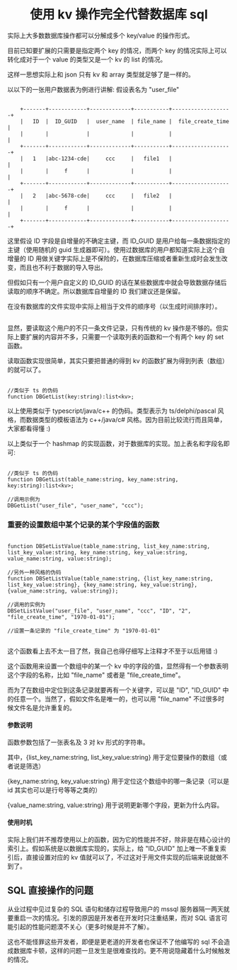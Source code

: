 
# <center>使用 kv 操作完全代替数据库 sql</center>


实际上大多数数据库操作都可以分解成多个 key/value 的操作形式。

目前已知要扩展的只需要是指定两个 key 的情况，而两个 key 的情况实际上可以转化成对于一个 value 的类型又是一个 kv 的 list 的情况。

这样一思想实际上和 json 只有 kv 和 array 类型就足够了是一样的。

以以下的一张用户数据表为例进行讲解: 假设表名为 "user_file"

```

    +-------+------------+-------------+-----------+-------------------+
    |   ID  |  ID_GUID   |  user_name  | file_name |  file_create_time |
    |       |            |             |           |                   |
    +-------+------------+-------------+-----------+-------------------+
    |   1   |abc-1234-cde|     ccc     |   file1   |                   |
    |       |     f      |             |           |                   |
    +-------+------------+-------------+-----------+-------------------+
    |   2   |abc-5678-cde|     ccc     |   file2   |                   |
    |       |     f      |             |           |                   |
    +-------+------------+-------------+-----------+-------------------+

```


这里假设 ID 字段是自增量的不确定主键，而 ID_GUID 是用户给每一条数据指定的主键（使用随机的 guid 生成器即可）。使用过数据库的用户都知道实际上这个自增量的 ID 用做关键字实际上是不保险的，在数据库压缩或者重新生成时会发生改变，而且也不利于数据的导入导出。

但假如只有一个用户自定义的 ID_GUID 的话在某些数据库中就会导致数据存储后读取的顺序不确定。所以数据库自增量的 ID 我们建议还是保留。

在没有数据库的文件实现中实际上相当于文件的顺序号（以生成时间排序时）。

## 

显然，要读取这个用户的不只一条文件记录，只有传统的 kv 操作是不够的。但实际上要扩展的内容并不多，只需要一个读取列表的函数和一个有两个 key 的 set 函数。

读取函数实现很简单，其实只要把普通的得到 kv 的函数扩展为得到列表（数组）的就可以了。

```

//类似于 ts 的伪码
function DBGetList(key:string):list<kv>;

```

以上使用类似于 typescript/java/c++ 的伪码。类型表示为 ts/delphi/pascal 风格，而数据类型的模板语法为 c++/java/c# 风格。因为目前比较流行而且简单，大家都看得懂 :)

以上类似于一个 hashmap 的实现函数，对于数据库的实现。加上表名和字段名即可:

```

//类似于 ts 的伪码
function DBGetList(table_name:string, key_name:string, key:string):list<kv>;

//调用示例为
DBGetList("user_file", "user_name", "ccc");

```


### 重要的设置数组中某个记录的某个字段值的函数

```

function DBSetListValue(table_name:string, list_key_name:string, list_key_value:string, key_name:string, key_value:string, value_name:string, value:string);

//另外一种风格的伪码
function DBSetListValue(table_name:string, {list_key_name:string, list_key_value:string}, {key_name:string, key_value:string}, {value_name:string, value:string});

//调用的实例为 
DBSetListValue("user_file", "user_name", "ccc", "ID", "2", "file_create_time", "1970-01-01");

//设置一条记录的 "file_create_time" 为 "1970-01-01"


```

这个函数看上去不太一目了然，我自己也得仔细写上注释才不至于以后用错 :)

这个函数用来设置一个数组中的某一个 kv 中的字段的值，显然得有一个参数表明这个字段的名称，比如 "file_name" 或者是  "file_create_time"。

而为了在数组中定位到这条记录就要再有一个关键字，可以是 "ID", "ID_GUID" 中的任意一个。当然了，假如文件名是唯一的，也可以用 "file_name" 不过很多时候文件名是允许重复的。

#### 参数说明

函数参数包括了一张表名及 3 对 kv 形式的字符串。

其中，{list_key_name:string, list_key_value:string} 用于定位要操作的数组（或者说是筛选） 

{key_name:string, key_value:string} 用于定位这个数组中的哪一条记录（可以是 id 其实也可以是行号等等之类的）

{value_name:string, value:string} 用于说明更新哪个字段，更新为什么内容。


#### 使用时机

实际上我们并不推荐使用以上的函数，因为它的性能并不好，除非是在精心设计的索引上。假如系统是以数据库实现的，实际上，给 "ID_GUID" 加上唯一不重复索引后，直接设置对应的 kv 值就可以了，不过这对于用文件实现的后端来说就做不到了。


## SQL 直接操作的问题

从业过程中见过复杂的 SQL 语句和储存过程导致用户的 mssql 服务器隔一两天就要重启一次的情况。引发的原因是开发者在开发时只注重结果，而对 SQL 语言可能引起的性能问题漠不关心（更多时候是并不了解）。

这也不能怪罪这些开发者，即便是更老道的开发者也保证不了他编写的 sql 不会造成数据库卡顿，这样的问题一旦发生是很难查找的。更不用说隐藏着什么时候触发的情况。



